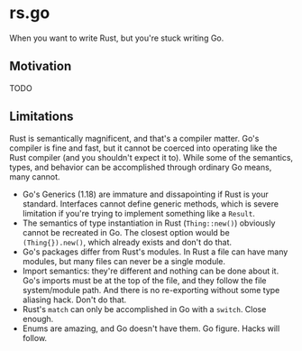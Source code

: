 # rs.go
When you want to write Rust, but you're stuck writing Go.

## Motivation
TODO

## Limitations
Rust is semantically magnificent, and that's a compiler matter. Go's compiler is fine and fast, but it cannot be coerced into operating like the Rust compiler (and you shouldn't expect it to). While some of the semantics, types, and behavior can be accomplished through ordinary Go means, many cannot.

- Go's Generics (1.18) are immature and dissapointing if Rust is your standard. Interfaces cannot define generic methods, which is severe limitation if you're trying to implement something like a `Result`.
- The semantics of type instantiation in Rust (`Thing::new()`) obviously cannot be recreated in Go. The closest option would be `(Thing{}).new()`, which already exists and don't do that.
- Go's packages differ from Rust's modules. In Rust a file can have many modules, but many files can never be a single module.
- Import semantics: they're different and nothing can be done about it. Go's imports must be at the top of the file, and they follow the file system/module path. And there is no re-exporting without some type aliasing hack. Don't do that.
- Rust's `match` can only be accomplished in Go with a `switch`. Close enough.
- Enums are amazing, and Go doesn't have them. Go figure. Hacks will follow.